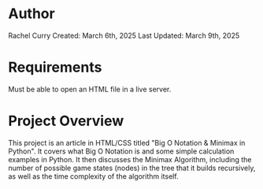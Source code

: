 # Author
Rachel Curry
Created: March 6th, 2025
Last Updated: March 9th, 2025

# Requirements
Must be able to open an HTML file in a live server.

# Project Overview
This project is an article in HTML/CSS titled "Big O Notation & Minimax in Python". It 
covers what Big O Notation is and some simple calculation examples in Python. It then
discusses the Minimax Algorithm, including the number of possible game states (nodes) 
in the tree that it builds recursively, as well as the time complexity of the algorithm
itself. 
